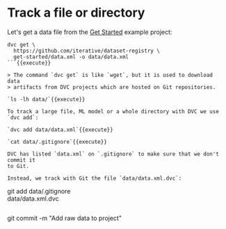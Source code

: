 # Track a file or directory

Let's get a data file from the [Get Started](https://dvc.org/doc/start) example
project:

```
dvc get \
  https://github.com/iterative/dataset-registry \
  get-started/data.xml -o data/data.xml
```{{execute}}

> The command `dvc get` is like `wget`, but it is used to download data
> artifacts from DVC projects which are hosted on Git repositories.

`ls -lh data/`{{execute}}

To track a large file, ML model or a whole directory with DVC we use `dvc add`:

`dvc add data/data.xml`{{execute}}

`cat data/.gitignore`{{execute}}

DVC has listed `data.xml` on `.gitignore` to make sure that we don't commit it
to Git.

Instead, we track with Git the file `data/data.xml.dvc`:

```
git add data/.gitignore \
        data/data.xml.dvc
```{{execute}}

```
git commit -m "Add raw data to project"
```{{execute}}
